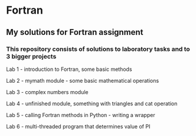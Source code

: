 # Fortran
## My solutions for Fortran assignment

### This repository consists of solutions to laboratory tasks and to 3 bigger projects

Lab 1 - introduction to Fortran, some basic methods

Lab 2 - mymath module - some basic mathematical operations

Lab 3 - complex numbers module

Lab 4 - unfinished module, something with triangles and cat operation

Lab 5 - calling Fortran methods in Python - writing a wrapper

Lab 6 - multi-threaded program that determines value of PI
